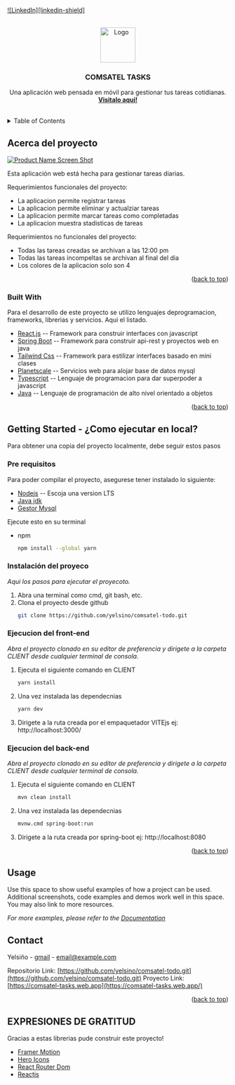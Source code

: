 <div id="top"></div>
<!--
*** Thanks for checking out the Best-README-Template. If you have a suggestion
*** that would make this better, please fork the repo and create a pull request
*** or simply open an issue with the tag "enhancement".
*** Don't forget to give the project a star!
*** Thanks again! Now go create something AMAZING! :D
-->



<!-- PROJECT SHIELDS -->
<!--
*** I'm using markdown "reference style" links for readability.
*** Reference links are enclosed in brackets [ ] instead of parentheses ( ).
*** See the bottom of this document for the declaration of the reference variables
*** for contributors-url, forks-url, etc. This is an optional, concise syntax you may use.
*** https://www.markdownguide.org/basic-syntax/#reference-style-links
-->
[![LinkedIn][linkedin-shield]][linkedin-url]



<!-- PROJECT LOGO -->
<br />
<div align="center">
  <a href="https://comsatel-tasks.web.app/" target="_blank">
    <img src="https://res.cloudinary.com/dwkfj5sxb/image/upload/v1656606163/CLASICO/favicon_j4mpbw.svg" alt="Logo" width="80" height="80">
  </a>

  <h3 align="center">COMSATEL TASKS</h3>

  <p align="center">
    Una aplicación web pensada en móvil para gestionar tus tareas cotidianas.
    <br />
    <a href="https://github.com/othneildrew/Best-README-Template"><strong>Visitalo aqui!</strong></a>
    <br />
    <br />
   
  </p>
</div>



<!-- TABLE OF CONTENTS -->
<details>
  <summary>Table of Contents</summary>
  <ol>
    <li>
      <a href="#about-the-project">COMSATEL TASKS</a>
      <ul>
        <li><a href="#built-with">Built With</a></li>
      </ul>
    </li>
    <li>
      <a href="#getting-started">Getting Started</a>
      <ul>
        <li><a href="#prerequisites">Prerequisites</a></li>
        <li><a href="#installation">Installation</a></li>
      </ul>
    </li>
    <li><a href="#usage">Usage</a></li>
    <li><a href="#roadmap">Roadmap</a></li>
    <li><a href="#contributing">Contributing</a></li>
    <li><a href="#license">License</a></li>
    <li><a href="#contact">Contact</a></li>
    <li><a href="#acknowledgments">Acknowledgments</a></li>
  </ol>
</details>



<!-- ABOUT THE PROJECT -->
## Acerca del proyecto

[![Product Name Screen Shot][product-screenshot]](https://comsatel-tasks.web.app/)


Esta aplicación web está hecha para gestionar tareas diarias.

Requerimientos funcionales del proyecto:
* La aplicacion  permite registrar tareas
* La aplicacion  permite eliminar y actualziar tareas
* La aplicacion permite marcar tareas como completadas
* La aplicacion muestra stadisticas de tareas


Requerimientos no funcionales del proyecto:
* Todas las tareas creadas se archivan a las 12:00 pm
* Todas las tareas incompeltas se archivan al final del dia
* Los colores de la aplicacion solo son 4



<!-- Of course, no one template will serve all projects since your needs may be different. So I'll be adding more in the near future. You may also suggest changes by forking this repo and creating a pull request or opening an issue. Thanks to all the people have contributed to expanding this template! -->


<p align="right">(<a href="#top">back to top</a>)</p>



### Built With

Para el desarrollo de este proyecto se utilizo lenguajes deprogramacion, frameworks, librerias y servicios. Aqui el listado.

* [React.js](https://reactjs.org/) -- Framework para construir interfaces con javascript
* [Spring Boot](https://spring.io/) -- Framework para construir api-rest y proyectos web en java
* [Tailwind Css](https://tailwindcss.com/) -- Framework para estilizar interfaces basado en mini clases
* [Planetscale](https://planetscale.com/) -- Servicios web para alojar base de datos mysql
* [Typescript](https://www.typescriptlang.org/) -- Lenguaje de programacion para dar superpoder a javascript
* [Java](https://www.java.com/es/)  -- Lenguaje de programación de alto nivel orientado a objetos

<p align="right">(<a href="#top">back to top</a>)</p>



<!-- GETTING STARTED -->
## Getting Started - ¿Como ejecutar en local?

Para obtener una copia del proyecto localmente, debe seguir estos pasos

### Pre requisitos
Para poder compilar el proyecto, asegurese tener instalado lo siguiente:

* [Nodejs](https://nodejs.org/es/) -- Escoja una version LTS
* [Java jdk](https://www.oracle.com/in/java/technologies/javase/jdk11-archive-downloads.html)
* [Gestor Mysql](https://dev.mysql.com/downloads/mysql/)

Ejecute esto en su terminal
* npm
  ```sh
  npm install --global yarn
  ```

### Instalación del proyeco

_Aqui los pasos para ejecutar el proyecoto._

1. Abra una terminal como cmd, git bash, etc.
2. Clona el proyecto desde github 
   ```sh
   git clone https://github.com/yelsino/comsatel-todo.git
   ```
### Ejecucion del front-end
_Abra el proyecto clonado en su editor de preferencia y dirigete a la carpeta CLIENT desde cualquier terminal de consola._
1. Ejecuta el siguiente comando en CLIENT
   ```sh
   yarn install
   ```
2. Una vez instalada las dependecnias 
   ```sh
   yarn dev
   ```
3. Dirigete a la ruta creada por el empaquetador VITEjs ej: http://localhost:3000/

### Ejecucion del back-end
_Abra el proyecto clonado en su editor de preferencia y dirigete a la carpeta CLIENT desde cualquier terminal de consola._
1. Ejecuta el siguiente comando en CLIENT
   ```sh
   mvn clean install
   ```
2. Una vez instalada las dependecnias 
   ```sh
   mvnw.cmd spring-boot:run
   ```
3. Dirigete a la ruta creada por spring-boot ej: http://localhost:8080


<p align="right">(<a href="#top">back to top</a>)</p>



<!-- USAGE EXAMPLES -->
## Usage

Use this space to show useful examples of how a project can be used. Additional screenshots, code examples and demos work well in this space. You may also link to more resources.

_For more examples, please refer to the [Documentation](https://example.com)_



<!-- CONTACT -->
## Contact

Yelsiño - [gmail](yelsino321@gmail.com) - email@example.com

Repositorio Link: [https://github.com/yelsino/comsatel-todo.git](https://github.com/yelsino/comsatel-todo.git)
Proyecto Link: [https://comsatel-tasks.web.app](https://comsatel-tasks.web.app/)

<p align="right">(<a href="#top">back to top</a>)</p>



<!-- ACKNOWLEDGMENTS -->
## EXPRESIONES DE GRATITUD

Gracias a estas librerias pude construir este proyecto!

* [Framer Motion](https://www.framer.com/motion/)
* [Hero Icons](https://heroicons.com/)
* [React Router Dom](https://reactrouter.com/)
* [Reactjs](https://es.reactjs.org/)



<!-- MARKDOWN LINKS & IMAGES -->
<!-- https://www.markdownguide.org/basic-syntax/#reference-style-links -->

[linkedin-url]: https://www.linkedin.com/in/yelsin-caso-alanya-511824210/
[product-screenshot]: https://res.cloudinary.com/dwkfj5sxb/image/upload/v1656607041/mobile-comsatel-task_tbt8uq.png